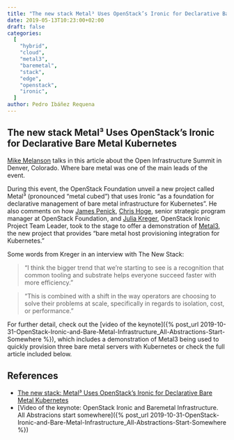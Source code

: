 ```yaml
---
title: "The new stack Metal³ Uses OpenStack’s Ironic for Declarative Bare Metal Kubernetes"
date: 2019-05-13T10:23:00+02:00
draft: false
categories:
  [
    "hybrid",
    "cloud",
    "metal3",
    "baremetal",
    "stack",
    "edge",
    "openstack",
    "ironic",
  ]
author: Pedro Ibáñez Requena
---
```


## The new stack Metal³ Uses OpenStack’s Ironic for Declarative Bare Metal Kubernetes

[Mike Melanson](https://thenewstack.io/author/mike-melanson/) talks in this article about the Open Infrastructure Summit in Denver, Colorado. Where bare metal was one of the main leads of the event.

During this event, the OpenStack Foundation unveil a new project called Metal³ (pronounced “metal cubed”) that uses Ironic “as a foundation for declarative management of bare metal infrastructure for Kubernetes”.
He also comments on how [James Penick](https://www.linkedin.com/in/penick/), [Chris Hoge](https://www.linkedin.com/in/hogepodge), senior strategic program manager at OpenStack Foundation,
and [Julia Kreger](https://www.linkedin.com/in/juliaashleykreger), OpenStack Ironic Project Team Leader, took to the stage to offer a demonstration of [Metal3](https://github.com/metal3-io/baremetal-operator),
the new project that provides “bare metal host provisioning integration for Kubernetes.”

Some words from Kreger in an interview with The New Stack:

> “I think the bigger trend that we’re starting to see is a recognition that common tooling and substrate helps everyone succeed faster with more efficiency.”

> “This is combined with a shift in the way operators are choosing to solve their problems at scale, specifically in regards to isolation, cost, or performance.”

For further detail, check out the [video of the keynote]({% post_url 2019-10-31-OpenStack-Ironic-and-Bare-Metal-Infrastructure_All-Abstractions-Start-Somewhere %}), which includes a demonstration of Metal3 being used to quickly provision three bare metal servers with Kubernetes
or check the full article included below.

## References

- [The new stack: Metal³ Uses OpenStack’s Ironic for Declarative Bare Metal Kubernetes](https://thenewstack.io/metal3-uses-openstacks-ironic-for-declarative-bare-metal-kubernetes/)
- [Video of the keynote: OpenStack Ironic and Baremetal Infrastructure. All Abstracions start somewhere]({% post_url 2019-10-31-OpenStack-Ironic-and-Bare-Metal-Infrastructure_All-Abstractions-Start-Somewhere %})
